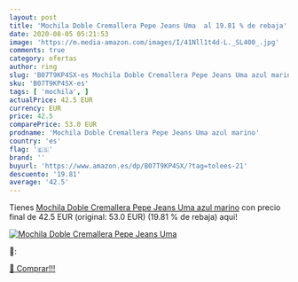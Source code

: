 ```yaml
---
layout: post
title: 'Mochila Doble Cremallera Pepe Jeans Uma  al 19.81 % de rebaja'
date: 2020-08-05 05:21:53
image: 'https://m.media-amazon.com/images/I/41Nll1t4d-L._SL400_.jpg'
comments: true
category: ofertas
author: ring
slug: 'B07T9KP4SX-es Mochila Doble Cremallera Pepe Jeans Uma azul marino'
sku: 'B07T9KP4SX-es'
tags: [ 'mochila', ]
actualPrice: 42.5 EUR
currency: EUR
price: 42.5
comparePrice: 53.0 EUR
prodname: 'Mochila Doble Cremallera Pepe Jeans Uma azul marino'
country: 'es'
flag: '🇪🇸'
brand: ''
buyurl: 'https://www.amazon.es/dp/B07T9KP4SX/?tag=tolees-21'
descuento: '19.81'
average: '42.5'
---
```


Tienes [Mochila Doble Cremallera Pepe Jeans Uma azul marino](https://www.amazon.es/dp/B07T9KP4SX/?tag=tolees-21) con precio final de  42.5 EUR (original: 53.0 EUR) (19.81 %  de rebaja) aqui!

[![Mochila Doble Cremallera Pepe Jeans Uma ](https://m.media-amazon.com/images/I/41Nll1t4d-L._SL400_.jpg)](https://www.amazon.es/dp/B07T9KP4SX/?tag=tolees-21)

🔎:


[🛒 Comprar!!!](https://www.amazon.es/dp/B07T9KP4SX/?tag=tolees-21)
